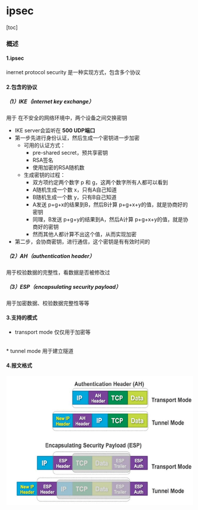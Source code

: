 # ipsec
[toc]

### 概述

#### 1.ipsec
inernet protocol security
是一种实现方式，包含多个协议

#### 2.包含的协议

##### （1）IKE（internet key exchange）
用于 在不安全的网络环境中，两个设备之间交换密钥
* IKE server会监听在 **500 UDP端口**
* 第一步先进行身份认证，然后生成一个密钥进一步加密
  * 可用的认证方式：
    * pre-shared secret，预共享密钥
    * RSA签名
    * 使用加密的RSA随机数
  * 生成密钥的过程：
    * 双方项约定两个数字 p 和 g，这两个数字所有人都可以看到  
    * A随机生成一个数 x，只有A自己知道  
    * B随机生成一个数 y，只有B自己知道    
    * A发送 p+g+x的结果到B，然后B计算 p+g+x+y的值，就是协商好的密钥   
    * 同理，B发送 p+g+y的结果到A，然后A计算 p+g+x+y的值，就是协商好的密钥   
    * 然而其他人都计算不出这个值，从而实现加密  
* 第二步，会协商密钥，进行通信，这个密钥是有有效时间的


##### （2）AH（authentication header）
用于校验数据的完整性，看数据是否被修改过

##### （3）ESP（encapsulating security payload）
用于加密数据、校验数据完整性等等

#### 3.支持的模式
* transport mode
仅仅用于加密等
</br>
* tunnel mode
用于建立隧道

#### 4.报文格式
![](./imgs/ipsec_01.png)

